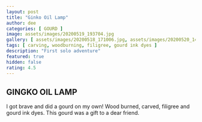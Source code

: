 ```yaml
---
layout: post
title: "Ginko Oil Lamp"
author: dee
categories: [ GOURD ]
image: assets/images/20200519_193704.jpg
gallery: [ assets/images/20200518_171006.jpg, assets/images/20200520_142347.jpg]
tags: [ carving, woodburning, filigree, gourd ink dyes ]
description: "First solo adventure"
featured: true
hidden: false
rating: 4.5
---
```


## GINGKO OIL LAMP

I got brave and did a gourd on my own! Wood burned, carved, filigree and gourd ink dyes. This gourd was a gift to a dear friend.
